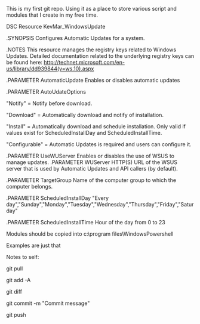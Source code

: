 This is my first git repo. Using it as a place to store various script and modules that I create in my free time.

DSC Resource KevMar_WindowsUpdate

.SYNOPSIS
Configures Automatic Updates for a system.

.NOTES
This resource manages the registry keys related to Windows Updates. Detailed documentation related to the underlying registry keys can be found here: http://technet.microsoft.com/en-us/library/dd939844(v=ws.10).aspx

.PARAMETER AutomaticUpdate
Enables or disables automatic updates

.PARAMETER AutoUdateOptions

"Notify" = Notify before download.

"Download" = Automatically download and notify of installation. 

"Install" = Automatically download and schedule installation. Only valid if values exist for ScheduledInstallDay and ScheduledInstallTime.

"Configurable" = Automatic Updates is required and users can configure it.

.PARAMETER UseWUServer
Enables or disables the use of WSUS to manage updates.
.PARAMETER WUServer
HTTP(S) URL of the WSUS server that is used by Automatic Updates and API callers (by default). 

.PARAMETER TargetGroup
Name of the computer group to which the computer belongs. 

.PARAMETER ScheduledInstallDay
"Every day","Sunday","Monday","Tuesday","Wednesday","Thursday","Friday","Saturday"
        
.PARAMETER ScheduledInstallTime
Hour of the day from 0 to 23



Modules should be copied into c:\program files\WindowsPowershell

Examples are just that


Notes to self:

git pull

git add -A

git diff

git commit -m "Commit message"

git push
